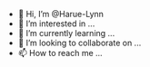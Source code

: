 - 👋 Hi, I’m @Harue-Lynn
- 👀 I’m interested in ...
- 🌱 I’m currently learning ...
- 💞️ I’m looking to collaborate on ...
- 📫 How to reach me ...

<!---
Harue-Lynn/Harue-Lynn is a ✨ special ✨ repository because its `README.md` (this file) appears on your GitHub profile.
You can click the Preview link to take a look at your changes.
--->
